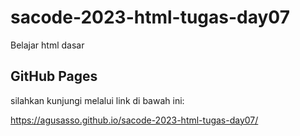 # sacode-2023-html-tugas-day07
Belajar html dasar

## GitHub Pages

silahkan kunjungi melalui link di bawah ini:

https://agusasso.github.io/sacode-2023-html-tugas-day07/
